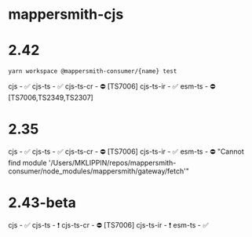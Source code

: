# mappersmith-cjs

# 2.42

`yarn workspace @mappersmith-consumer/{name} test`

cjs - ✅
cjs-ts - ✅
cjs-ts-cr - ⛔️ [TS7006]
cjs-ts-ir - ✅
esm-ts - ⛔️ [TS7006,TS2349,TS2307]

# 2.35

cjs - ✅
cjs-ts - ✅
cjs-ts-cr - ⛔️ [TS7006]
cjs-ts-ir - ✅
esm-ts - ⛔️ "Cannot find module '/Users/MKLIPPIN/repos/mappersmith-consumer/node_modules/mappersmith/gateway/fetch'"

# 2.43-beta

cjs - ✅
cjs-ts - ❗️
cjs-ts-cr - ⛔️ [TS7006]
cjs-ts-ir - ❗️
esm-ts - ✅
